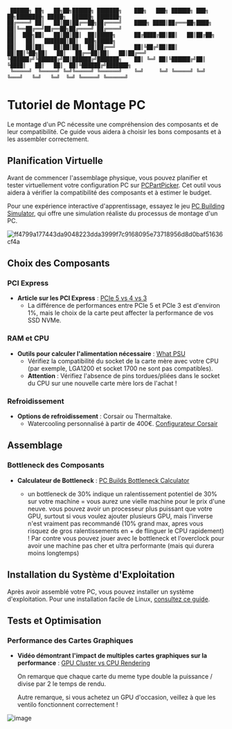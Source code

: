 ```
 ██████╗ ██╗   ██╗██╗██████╗ ███████╗    ███╗   ███╗ ██████╗ ███╗   ██╗████████╗ █████╗  ██████╗ ███████╗
██╔════╝ ██║   ██║██║██╔══██╗██╔════╝    ████╗ ████║██╔═══██╗████╗  ██║╚══██╔══╝██╔══██╗██╔════╝ ██╔════╝
██║  ███╗██║   ██║██║██║  ██║█████╗      ██╔████╔██║██║   ██║██╔██╗ ██║   ██║   ███████║██║  ███╗█████╗  
██║   ██║██║   ██║██║██║  ██║██╔══╝      ██║╚██╔╝██║██║   ██║██║╚██╗██║   ██║   ██╔══██║██║   ██║██╔══╝  
╚██████╔╝╚██████╔╝██║██████╔╝███████╗    ██║ ╚═╝ ██║╚██████╔╝██║ ╚████║   ██║   ██║  ██║╚██████╔╝███████╗
 ╚═════╝  ╚═════╝ ╚═╝╚═════╝ ╚══════╝    ╚═╝     ╚═╝ ╚═════╝ ╚═╝  ╚═══╝   ╚═╝   ╚═╝  ╚═╝ ╚═════╝ ╚══════╝
```

# Tutoriel de Montage PC

Le montage d'un PC nécessite une compréhension des composants et de leur compatibilité. Ce guide vous aidera à choisir les bons composants et à les assembler correctement.

## Planification Virtuelle

Avant de commencer l'assemblage physique, vous pouvez planifier et tester virtuellement votre configuration PC sur [PCPartPicker](https://pcpartpicker.com/builds/). Cet outil vous aidera à vérifier la compatibilité des composants et à estimer le budget.

Pour une expérience interactive d'apprentissage, essayez le jeu [PC Building Simulator](https://store.epicgames.com/fr/p/pc-building-simulator), qui offre une simulation réaliste du processus de montage d'un PC.

![ff4799a177443da9048223dda3999f7c9168095e73718956d8d0baf51636cf4a](https://github.com/SECRET-GUEST/tiny-scripts/assets/92639080/329d3bd6-9f8c-4a35-b8a2-6cc15201c2ce)

## Choix des Composants

### PCI Express
- **Article sur les PCI Express** : [PCIe 5 vs 4 vs 3](https://www.faceofit.com/pcie-5-vs-4-vs-3-pci-express)
  - La différence de performances entre PCIe 5 et PCIe 3 est d'environ 1%, mais le choix de la carte peut affecter la performance de vos SSD NVMe.

### RAM et CPU
- **Outils pour calculer l'alimentation nécessaire** : [What PSU](https://www.whatpsu.com/.../gpu/NVIDIA-GeForce-RTX-3070-Ti)
  - Vérifiez la compatibilité du socket de la carte mère avec votre CPU (par exemple, LGA1200 et socket 1700 ne sont pas compatibles).
  - **Attention** : Vérifiez l'absence de pins tordues/pliées dans le socket du CPU sur une nouvelle carte mère lors de l'achat !

### Refroidissement
- **Options de refroidissement** : Corsair ou Thermaltake.
  - Watercooling personnalisé à partir de 400€. [Configurateur Corsair](https://www.corsair.com/fr/fr/custom-cooling-configurator/)

## Assemblage

### Bottleneck des Composants
- **Calculateur de Bottleneck** : [PC Builds Bottleneck Calculator](https://pc-builds.com/bottleneck-calculator/)

  - un bottleneck de 30% indique un ralentissement potentiel de 30% sur votre machine = vous aurez une vielle machine pour le prix d'une neuve.
    vous pouvez avoir un processeur plus puissant que votre GPU, surtout si vous voulez ajouter plusieurs GPU, mais l'inverse n'est vraiment pas recommandé (10%     grand max, apres vous risquez de gros ralentissements en + de flinguer le CPU rapidement) !
    Par contre vous pouvez jouer avec le bottleneck et l'overclock pour avoir une machine pas cher et ultra performante (mais qui durera moins longtemps)

## Installation du Système d'Exploitation

Après avoir assemblé votre PC, vous pouvez installer un système d'exploitation. Pour une installation facile de Linux, [consultez ce guide](https://github.com/SECRET-GUEST/LINUX).

## Tests et Optimisation

### Performance des Cartes Graphiques
- **Vidéo démontrant l'impact de multiples cartes graphiques sur la performance** : [GPU Cluster vs CPU Rendering](https://youtu.be/UzSZvWHDB0E)

  On remarque que chaque carte du meme type double la puissance / divise par 2 le temps de rendu.

  Autre remarque, si vous achetez un GPU d'occasion, veillez à que les ventilo fonctionnent correctement !

![image](https://github.com/SECRET-GUEST/tiny-scripts/assets/92639080/ac576994-5fd0-49ea-bdf8-eff4c82553c7)
